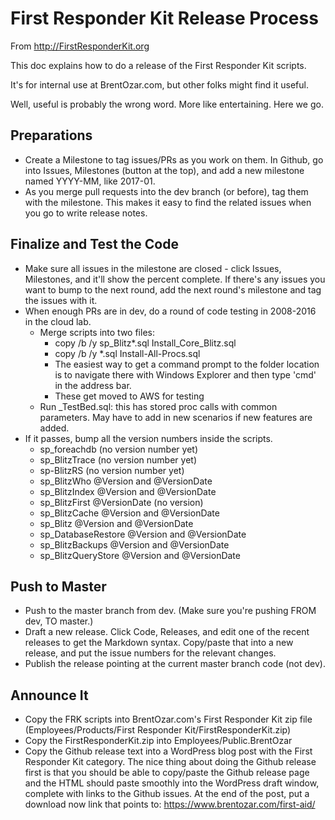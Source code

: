 # First Responder Kit Release Process

From http://FirstResponderKit.org

This doc explains how to do a release of the First Responder Kit scripts.

It's for internal use at BrentOzar.com, but other folks might find it useful.

Well, useful is probably the wrong word. More like entertaining. Here we go.

## Preparations

* Create a Milestone to tag issues/PRs as you work on them. In Github, go into Issues, Milestones (button at the top), and add a new milestone named YYYY-MM, like 2017-01.
* As you merge pull requests into the dev branch (or before), tag them with the milestone. This makes it easy to find the related issues when you go to write release notes.


## Finalize and Test the Code

* Make sure all issues in the milestone are closed - click Issues, Milestones, and it'll show the percent complete. If there's any issues you want to bump to the next round, add the next round's milestone and tag the issues with it.
* When enough PRs are in dev, do a round of code testing in 2008-2016 in the cloud lab.
    * Merge scripts into two files:
        * copy /b /y sp_Blitz*.sql Install_Core_Blitz.sql
        * copy /b /y *.sql Install-All-Procs.sql 
        * The easiest way to get a command prompt to the folder location is to navigate there with    Windows Explorer and then type 'cmd' in the address bar.
        * These get moved to AWS for testing
    * Run _TestBed.sql: this has stored proc calls with common parameters. May have to add in new scenarios if new features are added. 
* If it passes, bump all the version numbers inside the scripts.
    * sp_foreachdb (no version number yet)
    * sp_BlitzTrace (no version number yet)
    * sp-BlitzRS (no version number yet)
    * sp_BlitzWho @Version and @VersionDate
    * sp_BlitzIndex @Version and @VersionDate
    * sp_BlitzFirst @VersionDate (no version) 
    * sp_BlitzCache @Version and @VersionDate 
    * sp_Blitz @Version and @VersionDate
    * sp_DatabaseRestore @Version and @VersionDate
    * sp_BlitzBackups @Version and @VersionDate
    * sp_BlitzQueryStore @Version and @VersionDate

## Push to Master

* Push to the master branch from dev. (Make sure you're pushing FROM dev, TO master.)
* Draft a new release. Click Code, Releases, and edit one of the recent releases to get the Markdown syntax. Copy/paste that into a new release, and put the issue numbers for the relevant changes.
* Publish the release pointing at the current master branch code (not dev).

## Announce It

* Copy the FRK scripts into BrentOzar.com's First Responder Kit zip file (Employees/Products/First Responder Kit/FirstResponderKit.zip)
* Copy the FirstResponderKit.zip into Employees/Public.BrentOzar
* Copy the Github release text into a WordPress blog post with the First Responder Kit category. The nice thing about doing the Github release first is that you should be able to copy/paste the Github release page and the HTML should paste smoothly into the WordPress draft window, complete with links to the Github issues. At the end of the post, put a download now link that points to: https://www.brentozar.com/first-aid/

